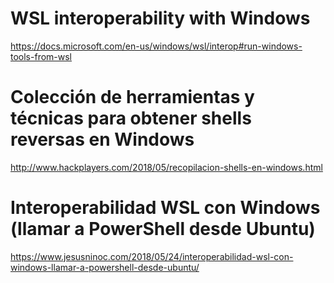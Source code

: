 # WSL interoperability with Windows
https://docs.microsoft.com/en-us/windows/wsl/interop#run-windows-tools-from-wsl

# Colección de herramientas y técnicas para obtener shells reversas en Windows
http://www.hackplayers.com/2018/05/recopilacion-shells-en-windows.html

# Interoperabilidad WSL con Windows (llamar a PowerShell desde Ubuntu)
https://www.jesusninoc.com/2018/05/24/interoperabilidad-wsl-con-windows-llamar-a-powershell-desde-ubuntu/
